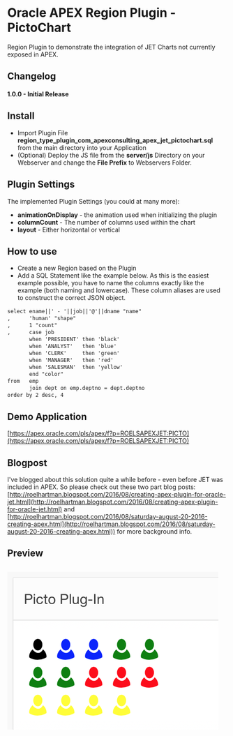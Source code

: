 # Oracle APEX Region Plugin - PictoChart
Region Plugin to demonstrate the integration of JET Charts not currently exposed in APEX.


## Changelog

#### 1.0.0 - Initial Release


## Install

- Import Plugin File **region_type_plugin_com_apexconsulting_apex_jet_pictochart.sql** from the main directory into your Application
- (Optional) Deploy the JS file from the **server/js** Directory on your Webserver and change the **File Prefix** to Webservers Folder.


## Plugin Settings

The implemented Plugin Settings (you could at many more):
- **animationOnDisplay** - the animation used when initializing the plugin
- **columnCount** - The number of columns used within the chart
- **layout** - Either horizontal or vertical

## How to use
- Create a new Region based on the Plugin
- Add a SQL Statement like the example below. As this is the easiest example possible, you have to name the columns exactly like the example (both naming and lowercase). These column aliases are used to construct the correct JSON object.
```
select ename||' - '||job||'@'||dname "name"
,      'human' "shape"
,      1 "count"
,      case job
       when 'PRESIDENT' then 'black'
       when 'ANALYST'   then 'blue'
       when 'CLERK'     then 'green'
       when 'MANAGER'   then 'red'
       when 'SALESMAN'  then 'yellow'
       end "color"
from   emp
       join dept on emp.deptno = dept.deptno
order by 2 desc, 4
```

## Demo Application
[https://apex.oracle.com/pls/apex/f?p=ROELSAPEXJET:PICTO](https://apex.oracle.com/pls/apex/f?p=ROELSAPEXJET:PICTO)

## Blogpost
I've blogged about this solution quite a while before - even before JET was included in APEX. So please check out these two part blog posts:
[http://roelhartman.blogspot.com/2016/08/creating-apex-plugin-for-oracle-jet.html](http://roelhartman.blogspot.com/2016/08/creating-apex-plugin-for-oracle-jet.html) and 
[http://roelhartman.blogspot.com/2016/08/saturday-august-20-2016-creating-apex.html](http://roelhartman.blogspot.com/2016/08/saturday-august-20-2016-creating-apex.html)) 
for more background info.


## Preview
## ![](https://github.com/APEXGru/JET-PictoChart/raw/master/preview.png)
